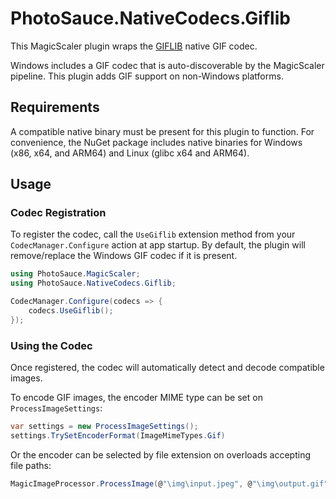 PhotoSauce.NativeCodecs.Giflib
==============================

This MagicScaler plugin wraps the [GIFLIB](https://giflib.sourceforge.net/) native GIF codec.

Windows includes a GIF codec that is auto-discoverable by the MagicScaler pipeline.  This plugin adds GIF support on non-Windows platforms.

Requirements
------------

A compatible native binary must be present for this plugin to function.  For convenience, the NuGet package includes native binaries for Windows (x86, x64, and ARM64) and Linux (glibc x64 and ARM64).

Usage
-----

### Codec Registration

To register the codec, call the `UseGiflib` extension method from your `CodecManager.Configure` action at app startup.  By default, the plugin will remove/replace the Windows GIF codec if it is present.

```C#
using PhotoSauce.MagicScaler;
using PhotoSauce.NativeCodecs.Giflib;

CodecManager.Configure(codecs => {
    codecs.UseGiflib();
});
```

### Using the Codec

Once registered, the codec will automatically detect and decode compatible images.

To encode GIF images, the encoder MIME type can be set on `ProcessImageSettings`:

```C#
var settings = new ProcessImageSettings();
settings.TrySetEncoderFormat(ImageMimeTypes.Gif)
```

Or the encoder can be selected by file extension on overloads accepting file paths:

```C#
MagicImageProcessor.ProcessImage(@"\img\input.jpeg", @"\img\output.gif", settings);
```
